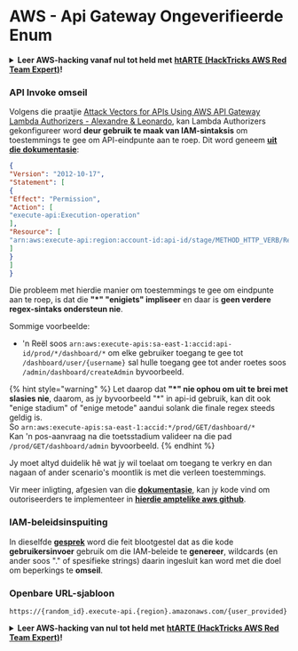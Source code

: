 # AWS - Api Gateway Ongeverifieerde Enum

<details>

<summary><strong>Leer AWS-hacking vanaf nul tot held met</strong> <a href="https://training.hacktricks.xyz/courses/arte"><strong>htARTE (HackTricks AWS Red Team Expert)</strong></a><strong>!</strong></summary>

Ander maniere om HackTricks te ondersteun:

* As jy wil sien dat jou **maatskappy geadverteer word in HackTricks** of **HackTricks aflaai in PDF-formaat**, kyk na die [**SUBSCRIPTION PLANS**](https://github.com/sponsors/carlospolop)!
* Kry die [**amptelike PEASS & HackTricks swag**](https://peass.creator-spring.com)
* Ontdek [**The PEASS Family**](https://opensea.io/collection/the-peass-family), ons versameling eksklusiewe [**NFTs**](https://opensea.io/collection/the-peass-family)
* **Sluit aan by die** 💬 [**Discord-groep**](https://discord.gg/hRep4RUj7f) of die [**telegram-groep**](https://t.me/peass) of **volg** ons op **Twitter** 🐦 [**@hacktricks_live**](https://twitter.com/hacktricks_live)**.**
* **Deel jou hacking-truuks deur PR's in te dien by die** [**HackTricks**](https://github.com/carlospolop/hacktricks) en [**HackTricks Cloud**](https://github.com/carlospolop/hacktricks-cloud) github-opslag.

</details>

### API Invoke omseil

Volgens die praatjie [Attack Vectors for APIs Using AWS API Gateway Lambda Authorizers - Alexandre & Leonardo](https://www.youtube.com/watch?v=bsPKk7WDOnE), kan Lambda Authorizers gekonfigureer word **deur gebruik te maak van IAM-sintaksis** om toestemmings te gee om API-eindpunte aan te roep. Dit word geneem [**uit die dokumentasie**](https://docs.aws.amazon.com/apigateway/latest/developerguide/api-gateway-control-access-using-iam-policies-to-invoke-api.html):
```json
{
"Version": "2012-10-17",
"Statement": [
{
"Effect": "Permission",
"Action": [
"execute-api:Execution-operation"
],
"Resource": [
"arn:aws:execute-api:region:account-id:api-id/stage/METHOD_HTTP_VERB/Resource-path"
]
}
]
}
```
Die probleem met hierdie manier om toestemmings te gee om eindpunte aan te roep, is dat die **"\*" "enigiets" impliseer** en daar is **geen verdere regex-sintaks ondersteun nie**.

Sommige voorbeelde:

* 'n Reël soos `arn:aws:execute-apis:sa-east-1:accid:api-id/prod/*/dashboard/*` om elke gebruiker toegang te gee tot `/dashboard/user/{username}` sal hulle toegang gee tot ander roetes soos `/admin/dashboard/createAdmin` byvoorbeeld.

{% hint style="warning" %}
Let daarop dat **"\*" nie ophou om uit te brei met slasies nie**, daarom, as jy byvoorbeeld "\*" in api-id gebruik, kan dit ook "enige stadium" of "enige metode" aandui solank die finale regex steeds geldig is.\
So `arn:aws:execute-apis:sa-east-1:accid:*/prod/GET/dashboard/*`\
Kan 'n pos-aanvraag na die toetsstadium valideer na die pad `/prod/GET/dashboard/admin` byvoorbeeld.
{% endhint %}

Jy moet altyd duidelik hê wat jy wil toelaat om toegang te verkry en dan nagaan of ander scenario's moontlik is met die verleen toestemmings.

Vir meer inligting, afgesien van die [**dokumentasie**](https://docs.aws.amazon.com/apigateway/latest/developerguide/api-gateway-control-access-using-iam-policies-to-invoke-api.html), kan jy kode vind om outoriseerders te implementeer in [**hierdie amptelike aws github**](https://github.com/awslabs/aws-apigateway-lambda-authorizer-blueprints/tree/master/blueprints).

### IAM-beleidsinspuiting

In dieselfde [**gesprek**](https://www.youtube.com/watch?v=bsPKk7WDOnE) word die feit blootgestel dat as die kode **gebruikersinvoer** gebruik om die IAM-beleide te **genereer**, wildcards (en ander soos "." of spesifieke strings) daarin ingesluit kan word met die doel om beperkings te **omseil**.

### Openbare URL-sjabloon
```
https://{random_id}.execute-api.{region}.amazonaws.com/{user_provided}
```
<details>

<summary><strong>Leer AWS-hacking van nul tot held met</strong> <a href="https://training.hacktricks.xyz/courses/arte"><strong>htARTE (HackTricks AWS Red Team Expert)</strong></a><strong>!</strong></summary>

Ander maniere om HackTricks te ondersteun:

* As jy wil sien dat jou **maatskappy geadverteer word in HackTricks** of **HackTricks aflaai in PDF-formaat**, kyk na die [**SUBSCRIPTION PLANS**](https://github.com/sponsors/carlospolop)!
* Kry die [**amptelike PEASS & HackTricks swag**](https://peass.creator-spring.com)
* Ontdek [**The PEASS Family**](https://opensea.io/collection/the-peass-family), ons versameling eksklusiewe [**NFTs**](https://opensea.io/collection/the-peass-family)
* **Sluit aan by die** 💬 [**Discord-groep**](https://discord.gg/hRep4RUj7f) of die [**telegram-groep**](https://t.me/peass) of **volg** ons op **Twitter** 🐦 [**@hacktricks_live**](https://twitter.com/hacktricks_live)**.**
* **Deel jou hacking-truuks deur PR's in te dien by die** [**HackTricks**](https://github.com/carlospolop/hacktricks) en [**HackTricks Cloud**](https://github.com/carlospolop/hacktricks-cloud) github-opslagplekke.

</details>
